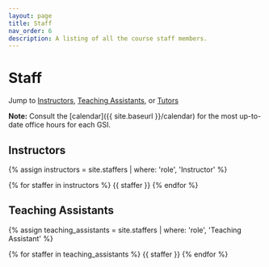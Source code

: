 ```yaml
---
layout: page
title: Staff
nav_order: 6
description: A listing of all the course staff members.
---
```


# Staff

Jump to [Instructors](#inst), [Teaching Assistants](#tas), or [Tutors](#tutors)

**Note:** Consult the [calendar]({{ site.baseurl }}/calendar) for the most up-to-date office hours for each GSI.

<a name = 'inst'></a>

## Instructors

{% assign instructors = site.staffers | where: 'role', 'Instructor' %}
<div class="role">
  {% for staffer in instructors %}
  {{ staffer }}
  {% endfor %}

</div>

<a name = 'tas'></a>

## Teaching Assistants

{% assign teaching_assistants = site.staffers | where: 'role', 'Teaching Assistant' %}
<div class="role">
  {% for staffer in teaching_assistants %}
  {{ staffer }}
  {% endfor %}
</div>

<!-- <a name = 'tutors'></a>

## Tutors

<div class="role">
  {% assign readers = site.staffers | where: 'role', 'Tutor' %}
  {% for staffer in readers %}
  {{ staffer }}
  {% endfor %} -->
<!-- </div> -->
